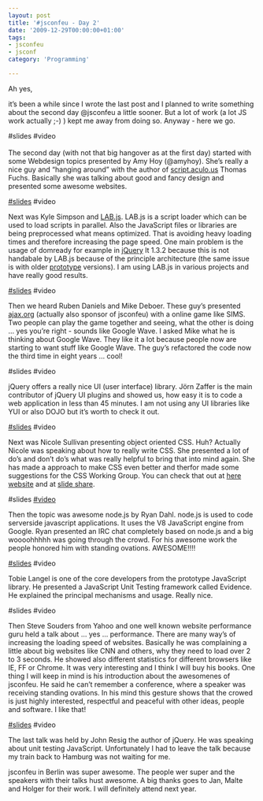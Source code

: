 ```yaml
---
layout: post
title: '#jsconfeu - Day 2'
date: '2009-12-29T00:00:00+01:00'
tags:
- jsconfeu
- jsconf
category: 'Programming'

---
```

<p>Ah yes, </p>

<p>it&#8217;s been a while since I wrote the last post and I planned to write something about the second day @jsconfeu a little sooner. But a lot of work (a lot JS work actually ;-) ) kept me away from doing so. Anyway - here we go.</p>

<p>#slides #video<br/><br/>
The second day (with not that big hangover as at the first day) started with some Webdesign topics presented by Amy Hoy (@amyhoy). She&#8217;s really a nice guy and &#8220;hanging around&#8221; with the author of <a href="http://script.aculo.us/" target="_blank">script.aculo.us</a> Thomas Fuchs. Basically she was talking about good and fancy design and presented some awesome websites.</p>

<p><a href="http://www.slideshare.net/shadedecho/loading-javascript-even-a-caveman-can-do-it" target="_blank">#slides</a> #video</p>

<p>Next was Kyle Simpson and <a href="http://labjs.com/" target="_blank">LAB.js</a>. LAB.js is a script loader which can be used to load scripts in parallel. Also the JavaScript files or libraries are being preprocessed what means optimized. That is avoiding heavy loading times and therefore increasing the page speed. One main problem is the usage of domready for example in <a href="http://www.jquery.com" target="_blank">jQuery</a> lt 1.3.2 because this is not handabale by LAB.js because of the principle architecture (the same issue is with older <a href="http://www.prototypejs.org" target="_blank">prototype</a> versions). I am using LAB.js in various projects and have really good results.</p>

<p><a href="http://www.slideshare.net/javruben/building-realtime-collaborative-apps-with-ajaxorg-platform" target="_blank">#slides</a> #video</p>

<p>Then we heard Ruben Daniels and Mike Deboer. These guy&#8217;s presented <a href="http://ajax.org" target="_blank">ajax.org</a> (actually also sponsor of jsconfeu) with a online game like SIMS. Two people can play the game together and seeing, what the other is doing &#8230; yes you&#8217;re right - sounds like Google Wave. I asked Mike what he is thinking about Google Wave. They like it a lot because people now are starting to want stuff like Google Wave. The guy&#8217;s refactored the code now the third time in eight years &#8230; cool!</p>

<p>#slides #video</p>

<p>jQuery offers a really nice UI (user interface) library. Jörn Zaffer is the main contributor of jQuery UI plugins and showed us, how easy it is to code a web application in less than 45 minutes. I am not using any UI libraries like YUI or also DOJO but it&#8217;s worth to check it out.</p>

<p><a href="http://www.slideshare.net/stubbornella/css-wish-list" target="_blank">#slides</a> #video</p>

<p>Next was Nicole Sullivan presenting object oriented CSS. Huh? Actually Nicole was speaking about how to really write CSS. She presented a lot of do&#8217;s and don&#8217;t do&#8217;s what was really helpful to bring that into mind again. She has made a approach to make CSS even better and therfor made some suggestions for the CSS Working Group. You can check that out at <a href="http://www.stubbornella.org/content/" target="_blank">here website</a> and at <a href="http://www.slideshare.net/stubbornella/css-wish-list" target="_blank">slide share</a>.</p>

<p>#slides <a href="http://jsconf.eu/2009/video_nodejs_by_ryan_dahl.html" target="_blank">#video</a></p>

<p>Then the topic was awesome node.js by Ryan Dahl. node.js is used to code serverside javascript applications. It uses the V8 JavaScript engine from Google. Ryan presented an IRC chat completely based on node.js and a big woooohhhhh was going through the crowd. For his awesome work the people honored him with standing ovations. AWESOME!!!!</p>

<p><a href="http://www.slideshare.net/tobielangel/unittesting-javascript-with-evidence" target="_blank">#slides</a> #video</p>

<p>Tobie Langel is one of the core developers from the prototype JavaScript library. He presented a JavaScript Unit Testing framework called Evidence. He explained the principal mechanisms and usage. Really nice. </p>

<p>#slides #video</p>

<p>Then Steve Souders from Yahoo and one well known website performance guru held a talk about &#8230; yes &#8230; performance. There are many way&#8217;s of increasing the loading speed of websites. Basically he was complaining a little about big websites like CNN and others, why they need to load over 2 to 3 seconds. He showed also different statistics for different browsers like IE, FF or Chrome. It was very interesting and I think I will buy his books. One thing I will keep in mind is his introduction about the awesomenes of jsconfeu. He said he can&#8217;t remember a conference, where a speaker was receiving standing ovations. In his mind this gesture shows that the crowed is just highly interested, respectful and peaceful with other ideas, people and software. I like that!</p>

<p><a href="http://www.slideshare.net/jeresig/testing-performance-analysis-and-jquery-14" target="_blank">#slides</a> #video</p>

<p>The last talk was held by John Resig the author of jQuery. He was speaking about unit testing JavaScript. Unfortunately I had to leave the talk because my train back to Hamburg was not waiting for me.</p>

<p>jsconfeu in Berlin was super awesome. The people wer super and the speakers with their talks hust awesome. A big thanks goes to Jan, Malte and Holger for their work. I will definitely attend next year.</p>
